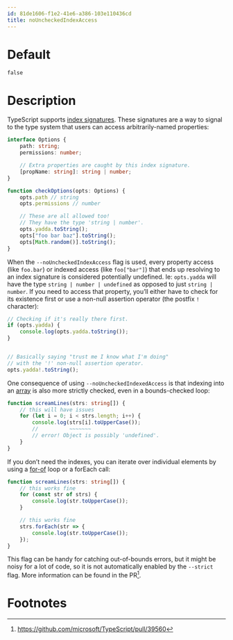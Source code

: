 ```yaml
---
id: 81de1606-f1e2-41e6-a386-103e110436cd
title: noUncheckedIndexAccess
---
```


# Default

`false`

# Description

TypeScript supports [index signatures](20201008092225-index_signatures).
These signatures are a way to signal to the type system that users can
access arbitrarily-named properties:

``` typescript
interface Options {
    path: string;
    permissions: number;

    // Extra properties are caught by this index signature.
    [propName: string]: string | number;
}

function checkOptions(opts: Options) {
    opts.path // string
    opts.permissions // number

    // These are all allowed too!
    // They have the type 'string | number'.
    opts.yadda.toString();
    opts["foo bar baz"].toString();
    opts[Math.random()].toString();
}
```

When the `--noUncheckedIndexAccess` flag is used, every property access
(like `foo.bar`) or indexed access (like `foo["bar"]`) that ends up
resolving to an index signature is considered potentially undefined. Ie:
`opts.yadda` will have the type `string | number | undefined` as opposed
to just `string | number`. If you need to access that property, you’ll
either have to check for its existence first or use a non-null assertion
operator (the postfix `!` character):

``` typescript
// Checking if it's really there first.
if (opts.yadda) {
    console.log(opts.yadda.toString());
}


// Basically saying "trust me I know what I'm doing"
// with the '!' non-null assertion operator.
opts.yadda!.toString();
```

One consequence of using `--noUncheckedIndexedAccess` is that indexing
into an [array](20200929162129-arrays) is also more strictly checked,
even in a bounds-checked loop:

``` typescript
function screamLines(strs: string[]) {
    // this will have issues
    for (let i = 0; i < strs.length; i++) {
        console.log(strs[i].toUpperCase());
        //          ~~~~~~~
        // error! Object is possibly 'undefined'.
    }
}
```

If you don’t need the indexes, you can iterate over individual elements
by using a [for-of](20201030093304-javascript_for_of) loop or a forEach
call:

``` typescript
function screamLines(strs: string[]) {
    // this works fine
    for (const str of strs) {
        console.log(str.toUpperCase());
    }

    // this works fine
    strs.forEach(str => {
        console.log(str.toUpperCase());
    });
}
```

This flag can be handy for catching out-of-bounds errors, but it might
be noisy for a lot of code, so it is not automatically enabled by the
`--strict` flag. More information can be found in the PR[^1].

# Footnotes

[^1]: <https://github.com/microsoft/TypeScript/pull/39560>

